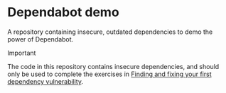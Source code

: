 # Dependabot demo

A repository containing insecure, outdated dependencies to demo the power of Dependabot.

> [!IMPORTANT]
> The code in this repository contains insecure dependencies, and should only be used to complete the exercises in [Finding and fixing your first dependency vulnerability](https://docs.github.com/get-started/learning-to-code/finding-and-fixing-your-first-dependency-vulnerability).
